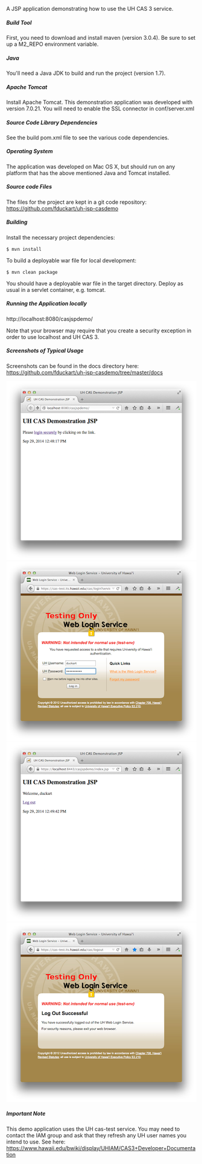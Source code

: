 A JSP application demonstrating how to use the UH CAS 3 service.

##### Build Tool
First, you need to download and install maven (version 3.0.4).
Be sure to set up a M2_REPO environment variable.

##### Java
You'll need a Java JDK to build and run the project (version 1.7).

##### Apache Tomcat
Install Apache Tomcat.
This demonstration application was developed with version 7.0.21.
You will need to enable the SSL connector in conf/server.xml

##### Source Code Library Dependencies
See the build pom.xml file to see the various code dependencies.

##### Operating System
The application was developed on Mac OS X, but should run on any
platform that has the above mentioned Java and Tomcat installed.

##### Source code Files
The files for the project are kept in a git code repository:
https://github.com/fduckart/uh-jsp-casdemo

##### Building
Install the necessary project dependencies:

    $ mvn install

To build a deployable war file for local development:

    $ mvn clean package

You should have a deployable war file in the target directory.
Deploy as usual in a servlet container, e.g. tomcat.

##### Running the Application locally
http://localhost:8080/casjspdemo/

Note that your browser may require that you create a security
exception in order to use localhost and UH CAS 3.

##### Screenshots of Typical Usage
Screenshots can be found in the docs directory here:
https://github.com/fduckart/uh-jsp-casdemo/tree/master/docs

![Step One](uhcasjsp-screenshot-001.png)
![Step Two](uhcasjsp-screenshot-002.png)
![Step Three](uhcasjsp-screenshot-003.png)
![Step Four](uhcasjsp-screenshot-004.png)

##### Important Note
This demo application uses the UH cas-test service.
You may need to contact the IAM group and ask that they
refresh any UH user names you intend to use. See here:
https://www.hawaii.edu/bwiki/display/UHIAM/CAS3+Developer+Documentation

